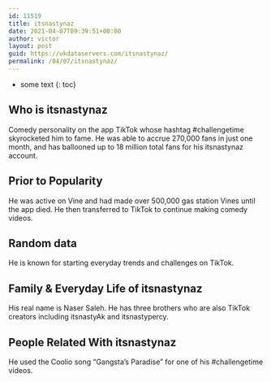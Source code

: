 ```yaml
---
id: 11519
title: itsnastynaz
date: 2021-04-07T09:39:51+00:00
author: victor
layout: post
guid: https://ukdataservers.com/itsnastynaz/
permalink: /04/07/itsnastynaz/
---
```


* some text
{: toc}


## Who is itsnastynaz



Comedy personality on the app TikTok whose hashtag #challengetime skyrocketed him to fame. He was able to accrue 270,000 fans in just one month, and has ballooned up to 18 million total fans for his itsnastynaz account.

                
                
                
## Prior to Popularity



He was active on Vine and had made over 500,000 gas station Vines until the app died. He then transferred to TikTok to continue making comedy videos. 

                
                
                
## Random data



He is known for starting everyday trends and challenges on TikTok.

                
                
                
## Family & Everyday Life of itsnastynaz



His real name is Naser Saleh. He has three brothers who are also TikTok creators including itsnastyAk and itsnastypercy.

                
                
                
## People Related With itsnastynaz



He used the Coolio song &#8220;Gangsta&#8217;s Paradise&#8221; for one of his #challengetime videos.

                
              
            
          
          
          